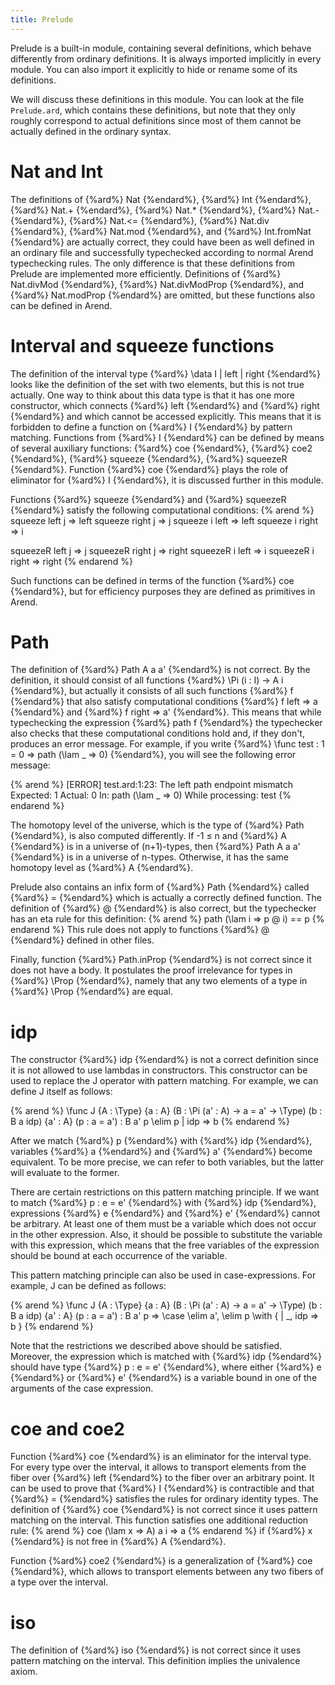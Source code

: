 ```yaml
---
title: Prelude
---
```


Prelude is a built-in module, containing several definitions, which behave differently from ordinary definitions.
It is always imported implicitly in every module.
You can also import it explicitly to hide or rename some of its definitions.

We will discuss these definitions in this module.
You can look at the file `Prelude.ard`, which contains these definitions, but note that they only roughly correspond
to actual definitions since most of them cannot be actually defined in the ordinary syntax.

# Nat and Int

The definitions of {%ard%} Nat {%endard%}, {%ard%} Int {%endard%}, {%ard%} Nat.+ {%endard%}, {%ard%} Nat.* {%endard%}, {%ard%} Nat.- {%endard%}, {%ard%} Nat.<= {%endard%}, {%ard%} Nat.div {%endard%}, {%ard%} Nat.mod {%endard%}, and {%ard%} Int.fromNat {%endard%} are actually correct,
they could have been as well defined in an ordinary file and successfully typechecked according to normal Arend typechecking rules.
The only difference is that these definitions from Prelude are implemented more efficiently.
Definitions of {%ard%} Nat.divMod {%endard%}, {%ard%} Nat.divModProp {%endard%}, and {%ard%} Nat.modProp {%endard%} are omitted, but these functions also can be defined in Arend.

# Interval and squeeze functions

The definition of the interval type {%ard%} \data I | left | right {%endard%} looks like the definition of the set with two
elements, but this is not true actually. 
One way to think about this data type is that it has one more constructor, which connects {%ard%} left {%endard%} and 
{%ard%} right {%endard%} and which cannot be accessed explicitly. This means that it is forbidden to define a function 
on {%ard%} I {%endard%} by pattern matching. Functions from {%ard%} I {%endard%} can be defined by means of several auxiliary functions:
{%ard%} coe {%endard%}, {%ard%} coe2 {%endard%}, {%ard%} squeeze {%endard%}, {%ard%} squeezeR {%endard%}. Function {%ard%} coe {%endard%} plays the role of eliminator for {%ard%} I {%endard%}, it is discussed
further in this module. 

Functions {%ard%} squeeze {%endard%} and {%ard%} squeezeR {%endard%} satisfy the following computational conditions:
{% arend %}
squeeze left j => left
squeeze right j => j
squeeze i left => left
squeeze i right => i

squeezeR left j => j
squeezeR right j => right
squeezeR i left => i
squeezeR i right => right
{% endarend %}

Such functions can be defined in terms of the function {%ard%} coe {%endard%},
but for efficiency purposes they are defined as primitives in Arend.

# Path

The definition of {%ard%} Path A a a' {%endard%} is not correct.
By the definition, it should consist of all functions {%ard%} \Pi (i : I) -> A i {%endard%}, but actually it consists of all such
functions {%ard%} f {%endard%} that also satisfy computational conditions {%ard%} f left => a {%endard%} and {%ard%} f right => a' {%endard%}.
This means that while typechecking the expression {%ard%} path f {%endard%} the typechecker also checks that these computational conditions hold and, if they don't, produces an error message.
For example, if you write {%ard%} \func test : 1 = 0 => path (\lam _ => 0) {%endard%}, you will see the following error message:

{% arend %}
[ERROR] test.ard:1:23: The left path endpoint mismatch
  Expected: 1
    Actual: 0
  In: path (\lam _ => 0)
  While processing: test
{% endarend %}

The homotopy level of the universe, which is the type of {%ard%} Path {%endard%}, is also computed differently. If -1 ≤ n and
{%ard%} A {%endard%} is in a universe of (n+1)-types, then {%ard%} Path A a a' {%endard%} is in a universe of n-types. Otherwise, it has the same
homotopy level as {%ard%} A {%endard%}.

Prelude also contains an infix form of {%ard%} Path {%endard%} called {%ard%} = {%endard%} which is actually a correctly defined function.
The definition of {%ard%} @ {%endard%} is also correct, but the typechecker has an eta rule for this definition:
{% arend %}
path (\lam i => p @ i) == p
{% endarend %}
This rule does not apply to functions {%ard%} @ {%endard%} defined in other files.

Finally, function {%ard%} Path.inProp {%endard%} is not correct since it does not have a body.
It postulates the proof irrelevance for types in {%ard%} \Prop {%endard%}, namely that any two elements of a type in {%ard%} \Prop {%endard%} are equal.

# idp

The constructor {%ard%} idp {%endard%} is not a correct definition since it is not allowed to use lambdas in constructors.
This constructor can be used to replace the J operator with pattern matching.
For example, we can define J itself as follows:

{% arend %}
\func J {A : \Type} {a : A} (B : \Pi (a' : A) -> a = a' -> \Type) (b : B a idp) {a' : A} (p : a = a') : B a' p \elim p
  | idp => b
{% endarend %}

After we match {%ard%} p {%endard%} with {%ard%} idp {%endard%}, variables {%ard%} a {%endard%} and {%ard%} a' {%endard%} become equivalent.
To be more precise, we can refer to both variables, but the latter will evaluate to the former.

There are certain restrictions on this pattern matching principle.
If we want to match {%ard%} p : e = e' {%endard%} with {%ard%} idp {%endard%}, expressions {%ard%} e {%endard%} and {%ard%} e' {%endard%} cannot be arbitrary.
At least one of them must be a variable which does not occur in the other expression.
Also, it should be possible to substitute the variable with this expression, which means that the free variables of the expression should be bound at each occurrence of the variable.

This pattern matching principle can also be used in case-expressions.
For example, J can be defined as follows:

{% arend %}
\func J {A : \Type} {a : A} (B : \Pi (a' : A) -> a = a' -> \Type) (b : B a idp) {a' : A} (p : a = a') : B a' p
  => \case \elim a', \elim p \with {
    | _, idp => b
  }
{% endarend %}

Note that the restrictions we described above should be satisfied.
Moreover, the expression which is matched with {%ard%} idp {%endard%} should have type {%ard%} p : e = e' {%endard%},
where either {%ard%} e {%endard%} or {%ard%} e' {%endard%} is a variable bound in one of the arguments of the case expression.

# coe and coe2

Function {%ard%} coe {%endard%} is an eliminator for the interval type.
For every type over the interval, it allows to transport elements from the fiber over {%ard%} left {%endard%} to the fiber over an
arbitrary point.
It can be used to prove that {%ard%} I {%endard%} is contractible and that {%ard%} = {%endard%} satisfies the rules for
ordinary identity types.
The definition of {%ard%} coe {%endard%} is not correct since it uses pattern matching on the interval.
This function satisfies one additional reduction rule:
{% arend %}
coe (\lam x => A) a i => a
{% endarend %}
if {%ard%} x {%endard%} is not free in {%ard%} A {%endard%}.

Function {%ard%} coe2 {%endard%} is a generalization of {%ard%} coe {%endard%}, which allows to transport elements between any two fibers of a type
over the interval.

# iso

The definition of {%ard%} iso {%endard%} is not correct since it uses pattern matching on the interval.
This definition implies the univalence axiom.
